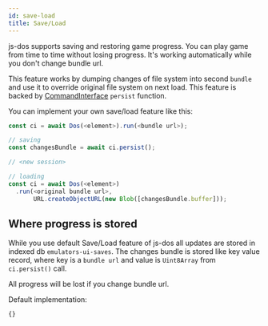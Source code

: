 ```yaml
---
id: save-load
title: Save/Load
---
```


js-dos supports saving and restoring game progress. You can play game from time to time
without losing progress. It's working automatically while you don't change bundle url.

This feature works by dumping changes of file system into second `bundle` and use it to override original file system
on next load. This feature is backed by [CommandInterface](command-interface.md) `persist` function.

You can implement your own save/load feature like this:

```ts
const ci = await Dos(<element>).run(<bundle url>);

// saving
const changesBundle = await ci.persist();

// <new session>

// loading
const ci = await Dos(<element>)
  .run(<original bundle url>, 
       URL.createObjectURL(new Blob([changesBundle.buffer]));

```

## Where progress is stored

While you use default Save/Load feature of js-dos all updates are stored in indexed db `emulators-ui-saves`.
The changes bundle is stored like key value record, where key is a `bundle url` and value is `Uint8Array` from `ci.persist()` call.

All progress will be lost if you change bundle url.


Default implementation:
```typescript title="https://raw.githubusercontent.com/js-dos/emulators-ui/main/src/persist/save-load.ts"
{}
```